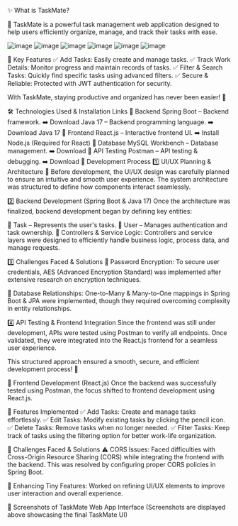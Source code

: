 ✨ What is TaskMate?

🚀 TaskMate is a powerful task management web application designed to help users efficiently organize, manage, and track their tasks with ease.


![image](https://github.com/user-attachments/assets/8ef6115e-f7f0-4362-8452-b5ce5154bf81)
![image](https://github.com/user-attachments/assets/fba68a99-1c54-41d2-9d4a-d19750ee94b2)
![image](https://github.com/user-attachments/assets/e327b559-fe5c-47dd-bf50-038805973e53)
![image](https://github.com/user-attachments/assets/e2213723-2dd0-4370-a8ec-7d08655847b9)
![image](https://github.com/user-attachments/assets/ee445f51-0aaf-4b71-b161-aa86b77beec5)
![image](https://github.com/user-attachments/assets/8ae2dfd0-d38c-4d2e-81c2-f41d80bf177f)

🔹 Key Features
✅ Add Tasks: Easily create and manage tasks.
✅ Track Work Details: Monitor progress and maintain records of tasks.
✅ Filter & Search Tasks: Quickly find specific tasks using advanced filters.
✅ Secure & Reliable: Protected with JWT authentication for security.

With TaskMate, staying productive and organized has never been easier! 🎯

🛠 Technologies Used & Installation Links
🔹 Backend
Spring Boot – Backend framework. ➡️ Download
Java 17 – Backend programming language. ➡️ Download Java 17
🔹 Frontend
React.js – Interactive frontend UI. ➡️ Install Node.js (Required for React)
🔹 Database
MySQL Workbench – Database management. ➡️ Download
🔹 API Testing
Postman – API testing & debugging. ➡️ Download
🚀 Development Process
1️⃣ UI/UX Planning & Architecture
🎨 Before development, the UI/UX design was carefully planned to ensure an intuitive and smooth user experience. The system architecture was structured to define how components interact seamlessly.

2️⃣ Backend Development (Spring Boot & Java 17)
Once the architecture was finalized, backend development began by defining key entities:

📝 Task – Represents the user's tasks.
👤 User – Manages authentication and task ownership.
📌 Controllers & Service Logic:
Controllers and service layers were designed to efficiently handle business logic, process data, and manage requests.

3️⃣ Challenges Faced & Solutions
🔐 Password Encryption:
To secure user credentials, AES (Advanced Encryption Standard) was implemented after extensive research on encryption techniques.

🔄 Database Relationships:
One-to-Many & Many-to-One mappings in Spring Boot & JPA were implemented, though they required overcoming complexity in entity relationships.

4️⃣ API Testing & Frontend Integration
Since the frontend was still under development, APIs were tested using Postman to verify all endpoints. Once validated, they were integrated into the React.js frontend for a seamless user experience.

This structured approach ensured a smooth, secure, and efficient development process! 🚀

🎨 Frontend Development (React.js)
Once the backend was successfully tested using Postman, the focus shifted to frontend development using React.js.

🔹 Features Implemented
✅ Add Tasks: Create and manage tasks effortlessly.
✅ Edit Tasks: Modify existing tasks by clicking the pencil icon.
✅ Delete Tasks: Remove tasks when no longer needed.
✅ Filter Tasks: Keep track of tasks using the filtering option for better work-life organization.

🔹 Challenges Faced & Solutions
⚠️ CORS Issues:
Faced difficulties with Cross-Origin Resource Sharing (CORS) while integrating the frontend with the backend. This was resolved by configuring proper CORS policies in Spring Boot.

🎨 Enhancing Tiny Features:
Worked on refining UI/UX elements to improve user interaction and overall experience.

📸 Screenshots of TaskMate Web App Interface
(Screenshots are displayed above showcasing the final TaskMate UI)

